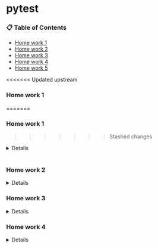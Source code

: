 # pytest

### 📋 Table of Contents #

- [Home work 1](#-home-work-1)
- [Home work 2](#-home-work-2)
- [Home work 3](#-home-work-3)
- [Home work 4](#-home-work-4)
- [Home work 5](#-home-work-5)

<<<<<<< Updated upstream
### Home work 1 
=======
### Home work 1
>>>>>>> Stashed changes

<details>

**Task description**

```bash
  Создать файл simple_math.py и напишите в нем следующий класс:
  
  class SimpleMath:
  # Класс с простыми математическими операциями
  
  def squre(self, x):
    # Возвращает квадрат числа
    return x * x
  
  def cube(self, x):
    # Возвращает куб числа
    return x * x * x
```
**Task**

- Написать unit-тесты для класса SimpleMath.py
- Инструкция: 1) Создать файл test_simple_math.py. 2) Напишите в нем тесты для методов square и cube. 3) Проверьте корректность работы методов для разных значений (например, положительных, отрицательных и нуля)

**Пример ожидаемого поведения**

- Метод square(2) должен возвращать 4.
- Метод cube(-3) должен возвращать -27.
</details>️ 

### Home work 2

<details>

**Task**

Create script which opens Firefox browser, opens any website. Open any oter section on site.
Do a screenshot of that section.

</details>


### Home work 3

<details>

**Task**

Написать автотест с использованием Python и Pytest, который:

Открывает https://itcareerhub.de/ru

Проверяет, что на странице отображаются:
- Логитип ITCareerHub
- Ссылка “Программы”
- Ссылка “Способы оплаты”
- Ссылка “Новости”
- Ссылка “О нас”
- Ссылка “Отзывы” Кнопки переключения языка (ru и de)

Кликнуть по иконке с телефонной трубкой
Проверить что текст “Если вы не дозвонились, заполните форму на сайте. Мы свяжемся с вами” отображается.

</details>

### Home work 4

<details>

**Task**
Задание 1: Проверка изменения текста кнопки
Тестируемый сайт:

http://uitestingplayground.com/textinput

Шаги теста:

Перейдите на сайт Text Input.

Введите в поле ввода текст "ITCH".

Нажмите на синюю кнопку.

Проверьте, что текст кнопки изменился на "ITCH".

Задание 2: Проверка загрузки изображений
Тестируемый сайт:

https://bonigarcia.dev/selenium-webdriver-java/loading-images.html

Шаги теста:

Перейдите на сайт Loading Images.

Дождитесь загрузки всех изображений.

Получите значение атрибута alt у третьего изображения.

Убедитесь, что значение атрибута alt равно "award".


</details>